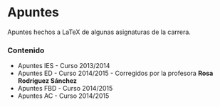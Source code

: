# Apuntes
Apuntes hechos a LaTeX de algunas asignaturas de la carrera.

### Contenido
* Apuntes IES - Curso 2013/2014
* Apuntes ED - Curso 2014/2015 - Corregidos por la profesora __Rosa Rodríguez Sánchez__
* Apuntes FBD - Curso 2014/2015
* Apuntes AC - Curso 2014/2015